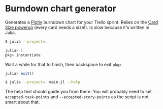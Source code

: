 Burndown chart generator
========================

Generates a [Plotly](https://plotly.com/javascript/) burndown 
chart for your Trello sprint. Relies on the [Card Size powerup](https://trello.com/power-ups/5cd476e1efce1d2e0cbe53a8/card-size-by-screenful) 
(every card needs a size!). Is slow because it's written in Julia.

``` sh
$ julia --project=.
```

``` julia
julia> ]
pkg> instantiate
```

Wait a while for that to finish, then backspace to exit `pkg>`

``` julia
julia> exit()
```

``` sh
$ julia --project=. main.jl --help
```

The help text should guide you from there. You will probably need
to set `--accepted-task-points` and `--accepted-story-points` as
the script is not smart about that.
